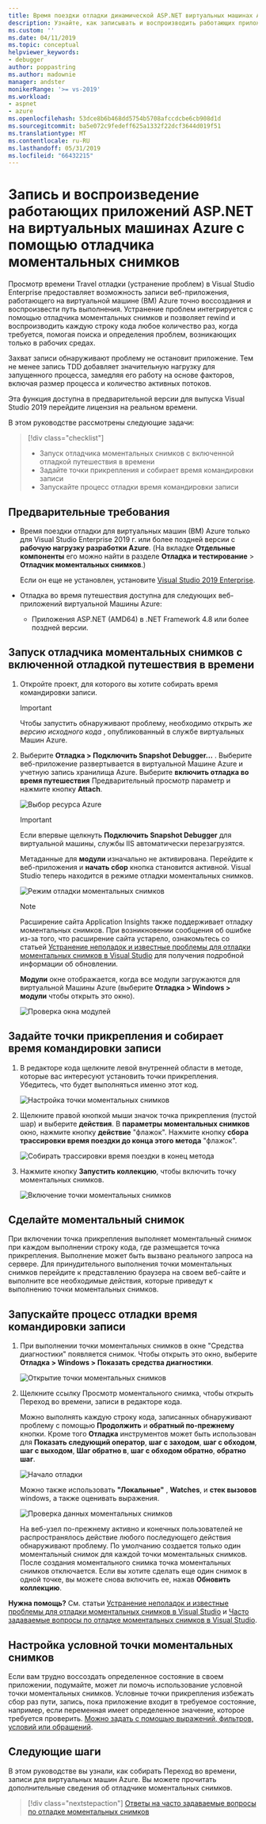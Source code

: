 ```yaml
---
title: Время поездки отладки динамической ASP.NET виртуальных машинах Azure
description: Узнайте, как записывать и воспроизводить работающих приложений ASP.NET на виртуальных машинах Azure с помощью отладчика моментальных снимков.
ms.custom: ''
ms.date: 04/11/2019
ms.topic: conceptual
helpviewer_keywords:
- debugger
author: poppastring
ms.author: madownie
manager: andster
monikerRange: '>= vs-2019'
ms.workload:
- aspnet
- azure
ms.openlocfilehash: 53dce8b6b468dd5754b5708afccdcbe6cb908d1d
ms.sourcegitcommit: ba5e072c9fedeff625a1332f22dcf3644d019f51
ms.translationtype: MT
ms.contentlocale: ru-RU
ms.lasthandoff: 05/31/2019
ms.locfileid: "66432215"
---
```

# <a name="record-and-replay-live-aspnet-apps-on-azure-virtual-machines-using-the-snapshot-debugger"></a>Запись и воспроизведение работающих приложений ASP.NET на виртуальных машинах Azure с помощью отладчика моментальных снимков

Просмотр времени Travel отладки (устранение проблем) в Visual Studio Enterprise предоставляет возможность записи веб-приложения, работающего на виртуальной машине (ВМ) Azure точно воссоздания и воспроизвести путь выполнения. Устранение проблем интегрируется с помощью отладчика моментальных снимков и позволяет rewind и воспроизводить каждую строку кода любое количество раз, когда требуется, помогая поиска и определения проблем, возникающих только в рабочих средах.

Захват записи обнаруживают проблему не остановит приложение. Тем не менее запись TDD добавляет значительную нагрузку для запущенного процесса, замедляя его работу на основе факторов, включая размер процесса и количество активных потоков.

Эта функция доступна в предварительной версии для выпуска Visual Studio 2019 перейдите лицензия на реальном времени.

В этом руководстве рассмотрены следующие задачи:

> [!div class="checklist"]
> * Запуск отладчика моментальных снимков с включенной отладкой путешествия в времени
> * Задайте точки прикрепления и собирает время командировки записи
> * Запускайте процесс отладки время командировки записи

## <a name="prerequisites"></a>Предварительные требования

* Время поездки отладки для виртуальных машин (ВМ) Azure только для Visual Studio Enterprise 2019 г. или более поздней версии с **рабочую нагрузку разработки Azure**. (На вкладке **Отдельные компоненты** его можно найти в разделе **Отладка и тестирование** > **Отладчик моментальных снимков**.)

    Если он еще не установлен, установите [Visual Studio 2019 Enterprise](https://visualstudio.microsoft.com/vs/).

* Отладка во время путешествия доступна для следующих веб-приложений виртуальной Машины Azure:
  * Приложения ASP.NET (AMD64) в .NET Framework 4.8 или более поздней версии.

## <a name="start-the-snapshot-debugger-with-time-travel-debugging-enabled"></a>Запуск отладчика моментальных снимков с включенной отладкой путешествия в времени

1. Откройте проект, для которого вы хотите собирать время командировки записи.

    > [!IMPORTANT]
    > Чтобы запустить обнаруживают проблему, необходимо открыть *же версию исходного кода* , опубликованный в службе виртуальных Машин Azure.

1. Выберите **Отладка > Подключить Snapshot Debugger...** . Выберите веб-приложение развертывается в виртуальной Машине Azure и учетную запись хранилища Azure. Выберите **включить отладка во время путешествия** Предварительный просмотр параметр и нажмите кнопку **Attach**.

      ![Выбор ресурса Azure](../debugger/media/time-travel-debugging-select-azure-resource-vm.png)

    > [!IMPORTANT]
    > Если впервые щелкнуть **Подключить Snapshot Debugger** для виртуальной машины, службы IIS автоматически перезагрузятся.

    Метаданные для **модули** изначально не активирована. Перейдите к веб-приложения и **начать сбор** кнопка становится активной. Visual Studio теперь находится в режиме отладки моментальных снимков.

   ![Режим отладки моментальных снимков](../debugger/media/snapshot-message.png)

    > [!NOTE]
    > Расширение сайта Application Insights также поддерживает отладку моментальных снимков. При возникновении сообщения об ошибке из-за того, что расширение сайта устарело, ознакомьтесь со статьей [Устранение неполадок и известные проблемы для отладки моментальных снимков в Visual Studio](../debugger/debug-live-azure-apps-troubleshooting.md) для получения подробной информации об обновлении.

   **Модули** окне отображается, когда все модули загружаются для виртуальной Машины Azure (выберите **Отладка > Windows > модули** чтобы открыть это окно).

   ![Проверка окна модулей](../debugger/media/snapshot-modules.png)

## <a name="set-a-snappoint-and-collect-a-time-travel-recording"></a>Задайте точки прикрепления и собирает время командировки записи

1. В редакторе кода щелкните левой внутренней области в методе, которые вас интересуют установить точки прикрепления. Убедитесь, что будет выполняться именно этот код.

   ![Настройка точки моментальных снимков](../debugger/media/time-travel-debugging-set-snappoint-settings.png)

1. Щелкните правой кнопкой мыши значок точка прикрепления (пустой шар) и выберите **действия**. В **параметры моментальных снимков** окно, нажмите кнопку **действие** "флажок". Нажмите кнопку **сбора трассировки время поездки до конца этого метода** "флажок".

   ![Собирать трассировки время поездки в конец метода](../debugger/media/time-travel-debugging-set-snappoint-action.png)

1. Нажмите кнопку **Запустить коллекцию**, чтобы включить точку моментальных снимков.

   ![Включение точки моментальных снимков](../debugger/media/snapshot-start-collection.png)

## <a name="take-a-snapshot"></a>Сделайте моментальный снимок

При включении точка прикрепления выполняет моментальный снимок при каждом выполнении строку кода, где размещается точка прикрепления. Выполнение может быть вызвано реального запроса на сервере. Для принудительного выполнения точки моментальных снимков перейдите к представлению браузера на своем веб-сайте и выполните все необходимые действия, которые приведут к выполнению точки моментальных снимков.

## <a name="start-debugging-a-time-travel-recording"></a>Запускайте процесс отладки время командировки записи

1. При выполнении точки моментальных снимков в окне "Средства диагностики" появляется снимок. Чтобы открыть это окно, выберите **Отладка > Windows > Показать средства диагностики**.

   ![Открытие точки моментальных снимков](../debugger/media/snapshot-diagsession-window.png)

1. Щелкните ссылку Просмотр моментального снимка, чтобы открыть Переход во времени, записи в редакторе кода.
  
   Можно выполнять каждую строку кода, записанных обнаруживают проблему с помощью **Продолжить** и **обратный по-прежнему** кнопки. Кроме того **Отладка** инструментов может быть использован для **Показать следующий оператор**, **шаг с заходом**, **шаг с обходом**, **шаг с выходом**, **Шаг обратно в**, **шаг с обходом обратно**, **обратно шаг**.

   ![Начало отладки](../debugger/media/time-travel-debugging-step-commands.png)

   Можно также использовать **"Локальные"** , **Watches**, и **стек вызовов** windows, а также оценивать выражения.

   ![Проверка данных моментальных снимков](../debugger/media/time-travel-debugging-start-debugging.png)

    На веб-узел по-прежнему активно и конечных пользователей не распространялось действие любого последующего действия обнаруживают проблему. По умолчанию создается только один моментальный снимок для каждой точки моментальных снимков. После создания моментального снимка точка моментальных снимков отключается. Если вы хотите сделать еще один снимок в одной точке, вы можете снова включить ее, нажав **Обновить коллекцию**.

**Нужна помощь?** См. статьи [Устранение неполадок и известные проблемы для отладки моментальных снимков в Visual Studio](../debugger/debug-live-azure-apps-troubleshooting.md) и [Часто задаваемые вопросы по отладке моментальных снимков в Visual Studio](../debugger/debug-live-azure-apps-faq.md).

## <a name="set-a-conditional-snappoint"></a>Настройка условной точки моментальных снимков

Если вам трудно воссоздать определенное состояние в своем приложении, подумайте, может ли помочь использование условной точки моментальных снимков. Условные точки прикрепления избежать сбор раз пути, запись, пока приложение входит в требуемое состояние, например, если переменная имеет определенное значение, которое требуется проверить. [Можно задать с помощью выражений, фильтров, условий или обращений](../debugger/debug-live-azure-apps-troubleshooting.md).

## <a name="next-steps"></a>Следующие шаги

В этом руководстве вы узнали, как собирать Переход во времени, записи для виртуальных машин Azure. Вы можете прочитать дополнительные сведения об отладчике моментальных снимков.

> [!div class="nextstepaction"]
> [Ответы на часто задаваемые вопросы по отладке моментальных снимков](../debugger/debug-live-azure-apps-faq.md)